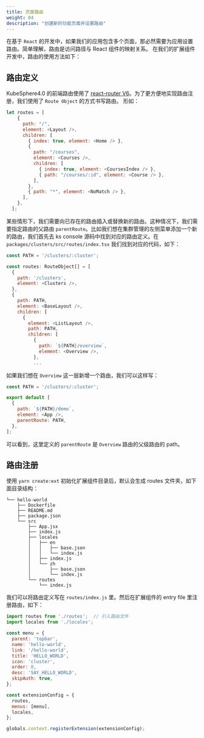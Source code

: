 ```yaml
---
title: 页面路由
weight: 04
description: "创建新的功能页面并设置路由"
---
```


在基于 `React` 的开发中，如果我们的应用包含多个页面，那必然需要为应用设置路由。简单理解，路由是访问路径与 React 组件的映射关系。
在我们的扩展组件开发中，路由的使用方法如下：

## 路由定义

KubeSphere4.0 的前端路由使用了 [react-router V6](https://reactrouter.com/docs/en/v6)。为了更方便地实现路由注册，我们使用了 `Route Object` 的方式书写路由。
形如：
```javascript
let routes = [
    {
      path: "/",
      element: <Layout />,
      children: [
        { index: true, element: <Home /> },
        {
          path: "/courses",
          element: <Courses />,
          children: [
            { index: true, element: <CoursesIndex /> },
            { path: "/courses/:id", element: <Course /> },
          ],
        },
        { path: "*", element: <NoMatch /> },
      ],
    },
  ];
```

某些情形下，我们需要向已存在的路由插入或替换新的路由。这种情况下，我们需要指定路由的父路由 `parentRoute`。比如我们想在集群管理的左侧菜单添加一个新的路由，我们首先去 ks console
源码中找到对应的路由定义。在 `packages/clusters/src/routes/index.tsx` 我们找到对应的代码，如下：

```javascript
const PATH = '/clusters/:cluster';

const routes: RouteObject[] = [
  {
    path: '/clusters',
    element: <Clusters />,
  },
  {
    path: PATH,
    element: <BaseLayout />,
    children: [
      {
        element: <ListLayout />,
        path: PATH,
        children: [
          {
            path: `${PATH}/overview`,
            element: <Overview />,
          },
          ...
```

如果我们想在 `Overview` 这一层新增一个路由，我们可以这样写：

```javascript
const PATH = '/clusters/:cluster';

export default [
  {
    path: `${PATH}/demo`,
    element: <App />,
    parentRoute: PATH,
  },
];
```
可以看到，这里定义的 `parentRoute` 是 `Overview` 路由的父级路由的 path。

## 路由注册

使用 `yarn create:ext` 初始化扩展组件目录后，默认会生成 routes 文件夹，如下面目录结构：

```shell
└── hello-world
    ├── Dockerfile
    ├── README.md
    ├── package.json
    └── src
        ├── App.jsx
        ├── index.js
        ├── locales
        │   ├── en
        │   │   ├── base.json
        │   │   └── index.js
        │   ├── index.js
        │   └── zh
        │       ├── base.json
        │       └── index.js
        └── routes
            └── index.js
```
我们可以将路由定义写在 `routes/index.js` 里。然后在扩展组件的 entry file 里注册路由，如下：

```javascript
import routes from './routes';  // 引入路由文件
import locales from './locales';  

const menu = {
  parent: 'topbar',
  name: 'hello-world',
  link: '/hello-world',
  title: 'HELLO_WORLD',
  icon: 'cluster',
  order: 0,
  desc: 'SAY_HELLO_WORLD',
  skipAuth: true,
};

const extensionConfig = {
  routes,
  menus: [menu],
  locales,
};

globals.context.registerExtension(extensionConfig);
```
